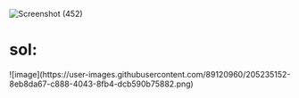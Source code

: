 ![Screenshot (452)](https://user-images.githubusercontent.com/89120960/205235117-f9d66769-3bd0-46a9-9040-1df4091232f0.png)
<h1>sol:</h1>
![image](https://user-images.githubusercontent.com/89120960/205235152-8eb8da67-c888-4043-8fb4-dcb590b75882.png)
